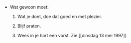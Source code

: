 - Wat gewoon moet:
  
  1. Wat je doet, doe dat goed en met plezier.
  
  2. Blijf praten.
  
  3. Wees in je hart een vorst. Zie [[dinsdag 13 mei 1997]]